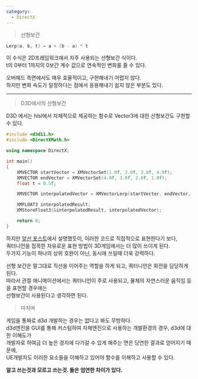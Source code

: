 ```yaml
---
category:
  - DirectX
---
```


>선형보간   

```c++
Lerp(a, b, t) = a + (b - a) * t
```
이 수식은 2D프레임워크에서 자주 사용되는 선형보간 식이다.   
t의 0부터 1까지의 0보간 계수 값으로 연속적인 변화를 줄 수 있다.   

오버헤드 측면에서도 매우 효율적이고, 구현해내기 어렵지 않다.   
하지만 변화 속도가 일정하다는 점에서 응용해내기 쉽지 않은 부분도 있다.   

***

>D3D에서의 선형보간

D3D 에서는 hlsl에서 자체적으로 제공하는 함수로 Vector3에 대한 선형보간도 구현할 수 있다.   

```c++
#include <d3d11.h>
#include <DirectXMath.h>

using namespace DirectX;

int main()
{
    XMVECTOR startVector = XMVectorSet(1.0f, 2.0f, 3.0f, 4.0f);
    XMVECTOR endVector = XMVectorSet(4.0f, 3.0f, 2.0f, 1.0f);
    float t = 0.5f;

    XMVECTOR interpolatedVector = XMVectorLerp(startVector, endVector, t);

    XMFLOAT3 interpolatedResult;
    XMStoreFloat3(&interpolatedResult, interpolatedVector);

    return 0;
}
```
하지만 [앞선 포스트](https://cpppowercode.github.io/directx/DirectX11-%ED%9A%8C%EC%A0%84/)에서 설명했듯이, 이러한 코드로 직접적으로 표현한다기 보다,   
쿼터니언을 접목한 자유로운 표현 방법이 3D게임에서는 더 많이 쓰이게 된다.   
두가지 기능이 하나의 상위 호완이 아닌, 동시에 쓰일때 더욱 강력하다.   

선형 보간은 말그대로 직선을 이어주는 역할을 하게 되고, 쿼터니언은 회전을 담당하게 된다.   
따라서 관절 애니메이션에서는 쿼터니언이 주로 사용되고, 물체의 자연스러운 움직임 등을 표현할 경우에는   
선형보간이 사용된다고 생각하면 된다.   

>마치며

게임을 통짜로 d3d 개발하는 경우는 없다고 봐도 무방하다.   
d3d엔진을 GUI를 통해 커스텀하여 자체엔진으로 사용하는 개발환경의 경우, d3d에 대한 이해도가   
개발자로 하여금 더 높은 경지에 다가갈 수 있게 해주는 면은 당연한 결과로 얻어지기 때문에,   
UE개발자도 이러한 요소들을 이해하고 있어야 함수를 이해하고 사용할 수 있다.   

**알고 쓰는것과 모르고 쓰는것. 둘은 엄연한 차이가 있다.**
